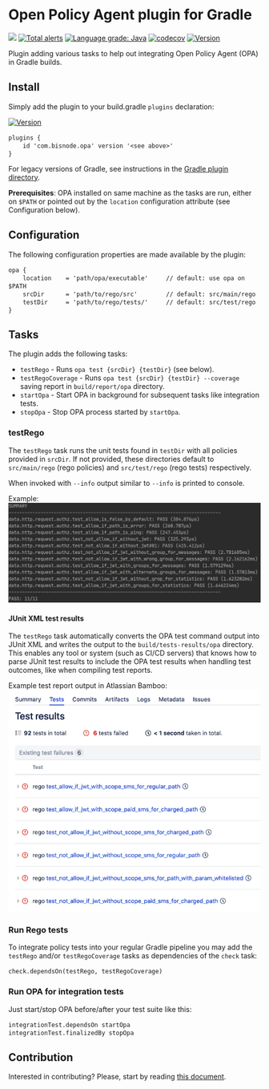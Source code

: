 # Open Policy Agent plugin for Gradle
![](https://github.com/Bisnode/opa-gradle-plugin/workflows/build/badge.svg)
[![Total alerts](https://img.shields.io/lgtm/alerts/g/Bisnode/opa-gradle-plugin.svg?logo=lgtm&logoWidth=18)](https://lgtm.com/projects/g/Bisnode/opa-gradle-plugin/alerts/)
[![Language grade: Java](https://img.shields.io/lgtm/grade/java/g/Bisnode/opa-gradle-plugin.svg?logo=lgtm&logoWidth=18)](https://lgtm.com/projects/g/Bisnode/opa-gradle-plugin/context:java)
[![codecov](https://codecov.io/gh/Bisnode/opa-gradle-plugin/branch/master/graph/badge.svg)](https://codecov.io/gh/Bisnode/opa-gradle-plugin)
[![Version](https://img.shields.io/maven-metadata/v/https/plugins.gradle.org/m2/com/bisnode/opa/opa-gradle-plugin/maven-metadata.xml.svg?label=gradle)](https://plugins.gradle.org/plugin/com.bisnode.opa)

Plugin adding various tasks to help out integrating Open Policy Agent (OPA) in Gradle builds.

## Install

Simply add the plugin to your build.gradle `plugins` declaration:

[![Version](https://img.shields.io/maven-metadata/v/https/plugins.gradle.org/m2/com/bisnode/opa/opa-gradle-plugin/maven-metadata.xml.svg?label=gradle)](https://plugins.gradle.org/plugin/com.bisnode.opa)

```
plugins {
    id 'com.bisnode.opa' version '<see above>'
}
```
For legacy versions of Gradle, see instructions in the
[Gradle plugin directory](https://plugins.gradle.org/plugin/com.bisnode.opa).

**Prerequisites**: OPA installed on same machine as the tasks are run, either on `$PATH` or pointed out by the
`location` configuration attribute (see Configuration below).

## Configuration

The following configuration properties are made available by the plugin:
```
opa {
    location    = 'path/opa/executable'     // default: use opa on $PATH
    srcDir      = 'path/to/rego/src'        // default: src/main/rego
    testDir     = 'path/to/rego/tests/'     // default: src/test/rego
}
```

## Tasks

The plugin adds the following tasks:
* `testRego` - Runs `opa test {srcDir} {testDir}` (see below).
* `testRegoCoverage` - Runs `opa test {srcDir} {testDir} --coverage` saving report in `build/report/opa` directory.
* `startOpa` - Start OPA in background for subsequent tasks like integration tests.
* `stopOpa` - Stop OPA process started by `startOpa`.

### testRego

The `testRego` task runs the unit tests found in `testDir` with all policies provided in `srcDir`. If not provided,
these directories default to `src/main/rego` (rego policies) and `src/test/rego` (rego tests) respectively.

When invoked with `--info` output similar to `--info` is printed to console.

Example:
![Example testRego output](docs/resources/summary.png?raw=true)

#### JUnit XML test results

The `testRego` task automatically converts the OPA test command output into JUnit XML and writes the output to the
`build/tests-results/opa` directory. This enables any tool or system (such as CI/CD servers) that knows how to parse
JUnit test results to include the OPA test results when handling test outcomes, like when compiling test reports.

Example test report output in Atlassian Bamboo:
![Example test report output](docs/resources/bamboo_test_results.png?raw=true)

### Run Rego tests

To integrate policy tests into your regular Gradle pipeline you may add the `testRego` and/or `testRegoCoverage` tasks
as dependencies of the `check` task:
```
check.dependsOn(testRego, testRegoCoverage)
```

### Run OPA for integration tests

Just start/stop OPA before/after your test suite like this:
```
integrationTest.dependsOn startOpa
integrationTest.finalizedBy stopOpa
```

## Contribution

Interested in contributing? Please, start by reading [this document](https://github.com/Bisnode/opa-gradle-plugin/blob/master/CONTRIBUTING.md).
